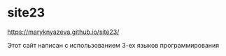 # site23
https://maryknyazeva.github.io/site23/

Этот сайт написан с использованием 3-ех языков программирования
